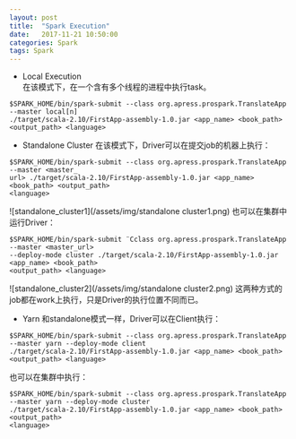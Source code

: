 ```yaml
---
layout: post
title:  "Spark Execution"
date:   2017-11-21 10:50:00
categories: Spark
tags: Spark
---
```

* Local Execution   
在该模式下，在一个含有多个线程的进程中执行task。
``` shell
$SPARK_HOME/bin/spark-submit --class org.apress.prospark.TranslateApp --master local[n]
./target/scala-2.10/FirstApp-assembly-1.0.jar <app_name> <book_path> <output_path> <language>
```

* Standalone Cluster
在该模式下，Driver可以在提交job的机器上执行： 
``` shell
$SPARK_HOME/bin/spark-submit --class org.apress.prospark.TranslateApp --master <master_
url> ./target/scala-2.10/FirstApp-assembly-1.0.jar <app_name> <book_path> <output_path>
<language>
```
![standalone_cluster1](/assets/img/standalone cluster1.png)
也可以在集群中运行Driver：   
``` shell
$SPARK_HOME/bin/spark-submit ¨Cclass org.apress.prospark.TranslateApp --master <master_url>
--deploy-mode cluster ./target/scala-2.10/FirstApp-assembly-1.0.jar <app_name> <book_path>
<output_path> <language>
```
![standalone_cluster2](/assets/img/standalone cluster2.png)
这两种方式的job都在work上执行，只是Driver的执行位置不同而已。

* Yarn
和standalone模式一样，Driver可以在Client执行：   
``` shell
$SPARK_HOME/bin/spark-submit --class org.apress.prospark.TranslateApp --master yarn --deploy-mode client
./target/scala-2.10/FirstApp-assembly-1.0.jar <app_name> <book_path> <output_path> <language>
```
也可以在集群中执行：   
``` shell
$SPARK_HOME/bin/spark-submit --class org.apress.prospark.TranslateApp --master yarn --deploy-mode cluster
./target/scala-2.10/FirstApp-assembly-1.0.jar <app_name> <book_path> <output_path>
<language>
```
